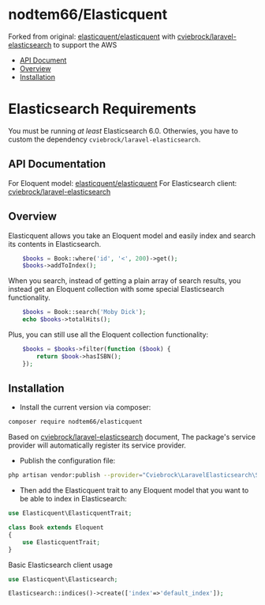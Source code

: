 # nodtem66/Elasticquent

Forked from original: [elasticquent/elasticquent](https://github.com/elasticquent/Elasticquent)
with [cviebrock/laravel-elasticsearch](https://github.com/cviebrock/laravel-elasticsearch) to support the AWS

* [API Document](#api-document)
* [Overview](#overview)
* [Installation](#installation)

# Elasticsearch Requirements

You must be running _at least_ Elasticsearch 6.0. Otherwies, you have to custom the dependency `cviebrock/laravel-elasticsearch`.

## API Documentation

For Eloquent model:
[elasticquent/elasticquent](https://github.com/elasticquent/Elasticquent)
For Elasticsearch client:
[cviebrock/laravel-elasticsearch](https://github.com/cviebrock/laravel-elasticsearch)

## Overview

Elasticquent allows you take an Eloquent model and easily index and search its contents in Elasticsearch.

```php
    $books = Book::where('id', '<', 200)->get();
    $books->addToIndex();
```

When you search, instead of getting a plain array of search results, you instead get an Eloquent collection with some special Elasticsearch functionality.

```php
    $books = Book::search('Moby Dick');
    echo $books->totalHits();
```

Plus, you can still use all the Eloquent collection functionality:

```php
    $books = $books->filter(function ($book) {
        return $book->hasISBN();
    });
```

## Installation

* Install the current version via composer:

```sh
composer require nodtem66/elasticquent
```

Based on [cviebrock/laravel-elasticsearch](https://github.com/cviebrock/laravel-elasticsearch) document, 
The package's service provider will automatically register its service provider.

* Publish the configuration file:
```sh
php artisan vendor:publish --provider="Cviebrock\LaravelElasticsearch\ServiceProvider"
```

* Then add the Elasticquent trait to any Eloquent model that you want to be able to index in Elasticsearch:

```php
use Elasticquent\ElasticquentTrait;

class Book extends Eloquent
{
    use ElasticquentTrait;
}
```

Basic Elasticsearch client usage
```php
use Elasticquent\Elasticsearch;

Elasticsearch::indices()->create(['index'=>'default_index']);
```